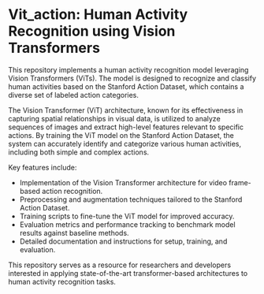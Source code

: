 # Vit_action: Human Activity Recognition using Vision Transformers

This repository implements a human activity recognition model leveraging Vision Transformers (ViTs). The model is designed to recognize and classify human activities based on the Stanford Action Dataset, which contains a diverse set of labeled action categories.

The Vision Transformer (ViT) architecture, known for its effectiveness in capturing spatial relationships in visual data, is utilized to analyze sequences of images and extract high-level features relevant to specific actions. By training the ViT model on the Stanford Action Dataset, the system can accurately identify and categorize various human activities, including both simple and complex actions.

Key features include:
- Implementation of the Vision Transformer architecture for video frame-based action recognition.
- Preprocessing and augmentation techniques tailored to the Stanford Action Dataset.
- Training scripts to fine-tune the ViT model for improved accuracy.
- Evaluation metrics and performance tracking to benchmark model results against baseline methods.
- Detailed documentation and instructions for setup, training, and evaluation.

This repository serves as a resource for researchers and developers interested in applying state-of-the-art transformer-based architectures to human activity recognition tasks.
